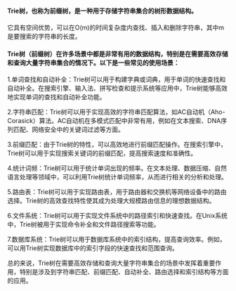 #### Trie树，也称为前缀树，是一种用于存储字符串集合的树形数据结构。

它具有空间优势，可以在O(m)的时间复杂度内查找、插入和删除字符串，其中m是要搜索的字符串的长度。

#### Trie树（前缀树）在许多场景中都是非常有用的数据结构，特别是在需要高效存储和查询大量字符串集合的情况下。以下是一些常见的使用场景：

1.单词查找和自动补全：Trie树可以用于构建字典或词典，用于单词的快速查找和自动补全。在搜索引擎、输入法、拼写检查和提示系统等应用中，Trie树能够高效地实现单词的查找和自动补全功能。

2.字符串匹配：Trie树可以用于实现高效的字符串匹配算法，如AC自动机（Aho-Corasick）算法。AC自动机在多模式匹配中非常有用，例如在文本搜索、DNA序列匹配、网络安全中的关键词过滤等方面。

3.前缀匹配：由于Trie树的特性，可以高效地进行前缀匹配操作。在搜索引擎中，Trie树可以用于实现搜索关键词的前缀匹配，提高搜索速度和准确性。

4.统计词频：Trie树可以用于统计单词出现的频率。在文本处理、数据压缩、自然语言处理等领域中，可以利用Trie树统计单词频率，从而进行相关的分析和处理。

5.路由表：Trie树可以用于实现路由表，用于路由器和交换机等网络设备中的路由选择。Trie树的高效查找特性使其成为处理大规模路由信息的理想数据结构。

6.文件系统：Trie树可以用于实现文件系统中的路径索引和快速查找。在Unix系统中，Trie树被用于实现命令补全和文件路径搜索等功能。

7.数据库系统：Trie树可以用于数据库系统中的索引结构，提高查询效率。例如，可以用Trie树实现数据库中的索引字段的快速查找和范围查询。

总的来说，Trie树在需要高效存储和查询大量字符串集合的场景中发挥着重要作用，特别是涉及到字符串匹配、前缀匹配、自动补全、路由选择和索引结构等方面的应用。